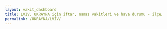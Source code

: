 ```yaml
---
layout: vakit_dashboard
title: LVIV, UKRAYNA için iftar, namaz vakitleri ve hava durumu - ilçe/eyalet seç
permalink: /UKRAYNA/LVIV/
---
```


<script type="text/javascript">
  var GLOBAL_COUNTRY = 'UKRAYNA';
  var GLOBAL_CITY = 'LVIV';
  var GLOBAL_STATE = '';
  var lat = 72;
  var lon = 21;
</script>
